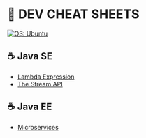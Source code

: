 # :book: DEV CHEAT SHEETS

<p>
  <a href="https://ubuntu.com/" rel="noreferrer">
      <img src="https://img.shields.io/badge/OS-Ubuntu-E95420?logo=ubuntu&logoColor=white" alt="OS: Ubuntu"/>
  </a>
</p>

## :coffee: Java SE

* [Lambda Expression](docs/java-se/lambda-expression.md)
* [The Stream API](docs/java-se/the-stream-api.md)

## :coffee: Java EE

* [Microservices](docs/java-ee/microservices.md)
